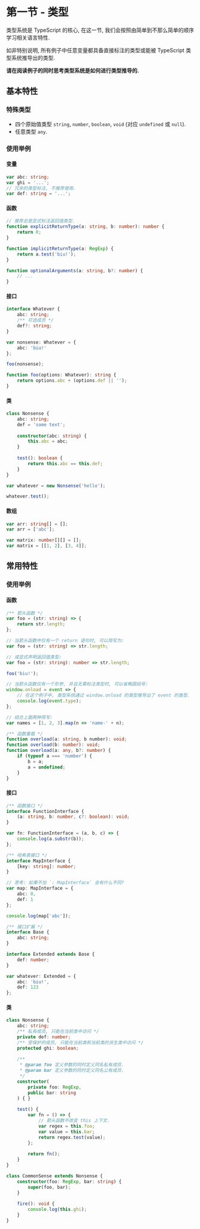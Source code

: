 # 第一节 - 类型

类型系统是 TypeScript 的核心, 在这一节, 我们会按照由简单到不那么简单的顺序学习相关语言特性.

如非特别说明, 所有例子中任意变量都具备直接标注的类型或能被 TypeScript 类型系统推导出的类型.

**请在阅读例子的同时思考类型系统是如何进行类型推导的.**

## 基本特性

### 特殊类型

- 四个原始值类型 `string`, `number`, `boolean`, `void` (对应 `undefined` 或 `null`).
- 任意类型 `any`.

### 使用举例

#### 变量

```typescript
var abc: string;
var ghi = '...';
// 冗余的类型标注, 不推荐使用.
var def: string = '...';
```

#### 函数

```typescript
// 推荐总是显式标注返回值类型.
function explicitReturnType(a: string, b: number): number {
    return 0;
}

function implicitReturnType(a: RegExp) {
    return a.test('biu!');
}

function optionalArguments(a: string, b?: number) {
    // ...
}
```

#### 接口

```typescript
interface Whatever {
    abc: string;
    /** 可选成员 */
    def?: string;
}

var nonsense: Whatever = {
    abc: 'biu!'
};

foo(nonsense);

function foo(options: Whatever): string {
    return options.abc + (options.def || '');
}
```

#### 类

```typescript
class Nonsense {
    abc: string;
    def = 'some text';
    
    constructor(abc: string) {
        this.abc = abc;
    }
    
    test(): boolean {
        return this.abc == this.def;
    }
}

var whatever = new Nonsense('hello');

whatever.test();
```

#### 数组

```typescript
var arr: string[] = [];
var arr = ['abc'];

var matrix: number[][] = [];
var matrix = [[1, 2], [3, 4]];
```

## 常用特性

### 使用举例

#### 函数

```typescript
/** 箭头函数 */
var foo = (str: string) => {
    return str.length;
};

// 当箭头函数中仅有一个 return 语句时, 可以简写为:
var foo = (str: string) => str.length;

// 或显式声明返回值类型:
var foo = (str: string): number => str.length;

foo('biu!');

// 当箭头函数仅有一个形参, 并且无需标注类型时, 可以省略圆括号:
window.onload = event => {
    // 在这个例子中, 类型系统通过 window.onload 的类型推导出了 event 的类型.
    console.log(event.type);
};

// 结合上面两种简写:
var names = [1, 2, 3].map(n => 'name-' + n);

/** 函数重载 */
function overload(a: string, b number): void;
function overload(b: number): void;
function overload(a: any, b?: number) {
    if (typeof a === 'number') {
        b = a;
        a = undefined;
    }
}
```

#### 接口

```typescript
/** 函数接口 */
interface FunctionInterface {
    (a: string, b: number, c?: boolean): void;
}

var fn: FunctionInterface = (a, b, c) => {
    console.log(a.substr(b));
};

/** 哈希表接口 */
interface MapInterface {
    [key: string]: number;
}

// 思考: 如果不加 `: MapInterface` 会有什么不同?
var map: MapInterface = {
    abc: 0,
    def: 1
};

console.log(map['abc']);

/** 接口扩展 */
interface Base {
    abc: string;
}

interface Extended extends Base {
    def: number;
}

var whatever: Extended = {
    abc: 'biu!',
    def: 123
};
```

#### 类

```typescript
class Nonsense {
    abc: string;
    /** 私有成员, 只能在当前类中访问 */
    private def: number;
    /** 受保护的成员, 只能在当前类和当前类的派生类中访问 */
    protected ghi: boolean;
    
    /**
     * @param foo 定义参数的同时定义同名私有成员.
     * @param bar 定义参数的同时定义同名公有成员.
     */
    constructor(
        private foo: RegExp,
        public bar: string
    ) { }
    
    test() {
        var fn = () => {
            // 箭头函数不改变 this 上下文.
            var regex = this.foo;
            var value = this.bar;
            return regex.test(value);
        };
        
        return fn();
    }
}

class CommonSense extends Nonsense {
    constructor(foo: RegExp, bar: string) {
        super(foo, bar);
    }
    
    fire(): void {
        console.log(this.ghi);
    }
}
```